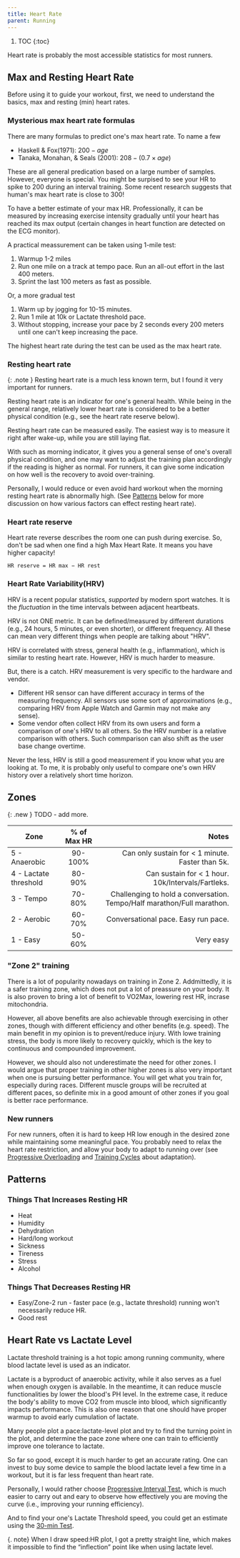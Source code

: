 ```yaml
---
title: Heart Rate
parent: Running
---
```


1. TOC
{:toc}

Heart rate is probably the most accessible statistics for most runners.

## Max and Resting Heart Rate

Before using it to guide your workout, first, we need to understand the basics, max and resting (min) heart rates.

### Mysterious max heart rate formulas

There are many formulas to predict one's max heart rate. To name a few

* Haskell & Fox(1971): $200 - age$
* Tanaka, Monahan, & Seals (2001): $208 − (0.7 × age)$

These are all general predication based on a large number of samples. However, everyone is special. You might be surpised to see your HR to spike to 200 during an interval training. Some recent research suggests that human's max heart rate is close to 300!

To have a better estimate of your max HR. Professionally, it can be measured by increasing exercise intensity gradually until your heart has reached its max output (certain changes in heart function are detected on the ECG monitor).

A practical meassurement can be taken using 1-mile test:

1. Warmup 1-2 miles
1. Run one mile on a track at tempo pace. Run an all-out effort in the last 400 meters.
1. Sprint the last 100 meters as fast as possible.

Or, a more gradual test

1. Warm up by jogging for 10-15 minutes.
1. Run 1 mile at 10k or Lactate threshold pace.
1. Without stopping, increase your pace by 2 seconds every 200 meters until one can't keep increasing the pace.

The highest heart rate during the test can be used as the max heart rate.

### Resting heart rate

{: .note }
Resting heart rate is a much less known term, but I found it very important for runners.

Resting heart rate is an indicator for one's general health. While being in the general range, relatively lower heart rate is considered to be a better physical condition (e.g., see the heart rate reserve below).

Resting heart rate can be measured easily. The easiest way is to measure it right after wake-up, while you are still laying flat.

With such as morning indicator, it gives you a general sense of one's overall physical condition, and one may want to adjust the training plan accordingly if the reading is higher as normal. For runners, it can give some indication on how well is the recovery to avoid over-training.

Personally, I would reduce or even avoid hard workout when the morning resting heart rate is abnormally high. (See [Patterns](#patterns) below for more discussion on how various factors can effect resting heart rate).

### Heart rate reserve

Heart rate reverse describes the room one can push during exercise. So, don't be sad when one find a high Max Heart Rate. It means you have higher capacity!

```text
HR reserve = HR max − HR rest
```

### Heart Rate Variability(HRV)

HRV is a recent popular statistics, *supported* by modern sport watches. It is the *fluctuation* in the time intervals between adjacent heartbeats.

HRV is not ONE metric. It can be defined/measured by different durations (e.g., 24 hours, 5 minutes, or even shorter), or different frequency. All these can mean very different things when people are talking about "HRV".

HRV is correlated with stress, general health (e.g., inflammation), which is similar to resting heart rate. However, HRV is much harder to measure.

But, there is a catch. HRV measurement is very specific to the hardware and vendor.

* Different HR sensor can have different accuracy in terms of the measuring frequency. All sensors use some sort of approximations (e.g., comparing HRV from Apple Watch and Garmin may not make any sense).
* Some vendor often collect HRV from its own users and form a comparison of one's HRV to all others. So the HRV number is a relative comparison with others. Such commparison can also shift as the user base change overtime.

Never the less, HRV is still a good measurement if you know what you are looking at. To me, it is probably only useful to compare one's own HRV history over a relatively short time horizon.

## Zones

{: .new }
TODO - add more.

| Zone     |      % of Max HR      |  Notes |
|----------|:---------------------:|------:|
| 5 - Anaerobic |  90-100% | Can only sustain for < 1 minute. Faster than 5k. |
| 4 - Lactate threshold |   80-90%   |   Can sustain for < 1 hour. 10k/Intervals/Fartleks. |
| 3 - Tempo | 70-80% |  Challenging to hold a conversation. Tempo/Half marathon/Full marathon.  |
| 2 - Aerobic | 60-70% |    Conversational pace. Easy run pace. |
| 1 - Easy | 50-60% |    Very easy |

### "Zone 2" training

There is a lot of popularity nowadays on training in Zone 2. Addmittedly, it is a safer training zone, which does not put a lot of preassure on your body. It is also proven to bring a lot of benefit to VO2Max, lowering rest HR, incrase mitochondria.

However, all above benefits are also achievable through exercising in other zones, though with different efficiency and other benefits (e.g. speed). The main benefit in my opinion is to prevent/reduce injury. With lowe training stress, the body is more likely to recovery quickly, which is the key to continuous and compounded improvement.

However, we should also not underestimate the need for other zones. I would argue that proper training in other higher zones is also very important when one is pursuing better performance. You will get what you train for, especially during races. Different muscle groups will be recruited at different paces, so definite mix in a good amount of other zones if you goal is better race performance.

### New runners

For new runners, often it is  hard to keep HR low enough in the desired zone while maintaining some meaningful pace. You probably need to relax the heart rate restriction, and allow your body to adapt to running over (see [Progressive Overloading](../training_plan_design/#progressive-overloading) and [Training Cycles](../training_plan_design/#cycles) about adaptation).

## Patterns

### Things That Increases Resting HR

* Heat
* Humidity
* Dehydration
* Hard/long workout
* Sickness
* Tireness
* Stress
* Alcohol

### Things That Decreases Resting HR

* Easy/Zone-2 run - faster pace (e.g., lactate threshold) running won't necessarily reduce HR.
* Good rest

## Heart Rate vs Lactate Level

Lactate threshold training is a hot topic among running community, where blood lactate level is used as an indicator.

Lactate is a byproduct of anaerobic activity, while it also serves as a fuel when enough oxygen is available. In the meantime, it can reduce muscle functionalities by lower the blood's PH level. In the extreme case, it reduce the body's ability to move CO2 from muscle into blood, which significantly impacts performance. This is also one reason that one should have proper warmup to avoid early cumulation of lactate.

Many people plot a pace:lactate-level plot and try to find the turning point in the plot, and determine the pace zone where one can train to efficiently improve one tolerance to lactate.

So far so good, except it is much harder to get an accurate rating. One can invest to buy some device to sample the blood lactate level a few time in a workout, but it is far less frequent than heart rate.

Personally, I would rather choose [Progressive Interval Test](../testing/#progressive-interval-test), which is much easier to carry out and eary to observe how effectively you are moving the curve (i.e., improving your running efficiency).

And to find your one's Lactate Threshold speed, you could get an estimate using the [30-min Test](../testing/#30-min-test).

{. note}
When I draw speed:HR plot, I got a pretty straight line, which makes it impossible to find the “inflection” point like when using lactate level.
